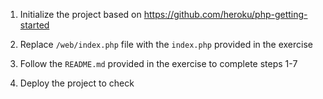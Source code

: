 1. Initialize the project based on https://github.com/heroku/php-getting-started

2. Replace `/web/index.php` file with the `index.php` provided in the exercise

3. Follow the `README.md` provided in the exercise to complete steps 1-7

4. Deploy the project to check
